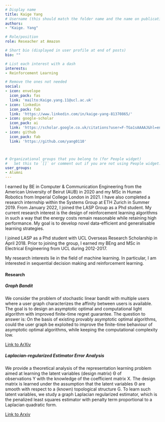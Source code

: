 ```yaml
---
# Display name
title: Kaige Yang
# Username (this should match the folder name and the name on publications)
authors:
- "Kaige. Yang"

# Role/position
role: Reseacher at Amazon

# Short bio (displayed in user profile at end of posts)
bio: ""

# List each interest with a dash
interests:
- Reinforcement Learning

# Remove the ones not needed
social:
- icon: envelope
  icon_pack: fas
  link: 'mailto:Kaige.yang.11@ucl.ac.uk'
- icon: linkedin
  icon_pack: fab
  link: 'https://www.linkedin.com/in/kaige-yang-81370865/'
- icon: google-scholar
  icon_pack: ai
  link: 'https://scholar.google.co.uk/citations?user=F-TGa1sAAAAJ&hl=en'
- icon: github
  icon_pack: fab
  link: 'https://github.com/yang0110'



# Organizational groups that you belong to (for People widget)
#   Set this to `[]` or comment out if you are not using People widget.
user_groups:
- Alumni
---
```


I earned by BE in Computer & Communication Engineering from the American University of Beirut (AUB) in 2020 and my MSc in Human Robotics from Imperial College London in 2021. I have also completed a research internship within the Systems Group at ETH Zurich in Summer 2019. From January 2022, I joined the LASP Group as a Phd student. My current research interest is the design of reinforcement learning algorithms in such a way that the energy costs remain reasonable while retaining high performance. My goal is to develop novel data-efficient and generalisable learning strategies.

I joined LASP as a Phd student with UCL Overseas Research Scholarship in April 2018. Prior to joining the group, I earned my BEng and MSc in Electrical Engineering from UCL during 2012-2017.

My research interests lie in the field of machine learning. In particular, I am interested in sequential decision making and reinforcement learning.

#### Research

##### Graph Bandit

We consider the problem of stochastic linear bandit with multiple users where a user graph characterizes the affinity between users is available. The goal is to design an asymptotic optimal and computational light algorithm with improved finite-time regret guarantee. The question to answer is: On the basis of existing provably asymptotic optimal algorithms, could the user graph be exploited to improve the finite-time behaviour of asymptotic optimal algorithms, while keeping the computational complexity low.

[Link to ArXiv](https://arxiv.org/abs/1907.05632)

##### Laplacian-regularized Estimator Error Analysis

We provide a theoretical analysis of the representation learning problem aimed at learning the latent variables (design matrix) Θ of observations Y with the knowledge of the coefficient matrix X. The design matrix is learned under the assumption that the latent variables Θ are smooth with respect to a (known) topological structure G. To learn such latent variables, we study a graph Laplacian regularized estimator, which is the penalized least squares estimator with penalty term proportional to a Laplacian quadratic form.

[Link to Arxiv](https://arxiv.org/abs/1902.03720)
